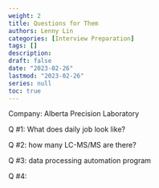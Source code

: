 ```yaml
---
weight: 2
title: Questions for Them
authors: Lenny Lin
categories: [Interview Preparation]
tags: []
description: 
draft: false
date: "2023-02-26"
lastmod: "2023-02-26"
series: null
toc: true
---
```


Company: Alberta Precision Laboratory

Q #1: What does daily job look like?

Q #2: how many LC-MS/MS are there?

Q #3: data processing automation program

Q #4: 

